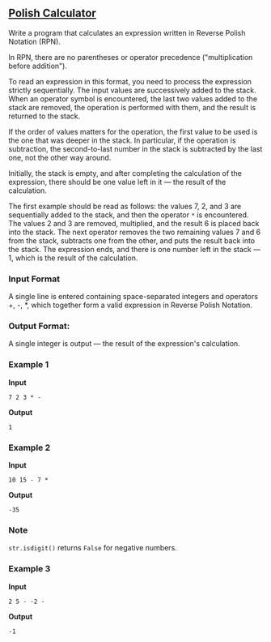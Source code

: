 ## [Polish Calculator](../../../solutions/3.1/31_s.py)

Write a program that calculates an expression written in Reverse Polish Notation (RPN).

In RPN, there are no parentheses or operator precedence ("multiplication before addition").

To read an expression in this format, you need to process the expression strictly sequentially. The input values are successively added to the stack. When an operator symbol is encountered, the last two values added to the stack are removed, the operation is performed with them, and the result is returned to the stack.

If the order of values matters for the operation, the first value to be used is the one that was deeper in the stack. In particular, if the operation is subtraction, the second-to-last number in the stack is subtracted by the last one, not the other way around.

Initially, the stack is empty, and after completing the calculation of the expression, there should be one value left in it — the result of the calculation.

The first example should be read as follows: the values 7, 2, and 3 are sequentially added to the stack, and then the operator `*` is encountered. The values 2 and 3 are removed, multiplied, and the result 6 is placed back into the stack. The next operator removes the two remaining values 7 and 6 from the stack, subtracts one from the other, and puts the result back into the stack. The expression ends, and there is one number left in the stack — 1, which is the result of the calculation.

### Input Format

A single line is entered containing space-separated integers and operators +, -, *, which together form a valid expression in Reverse Polish Notation.

### Output Format:

A single integer is output — the result of the expression's calculation.

### Example 1

__Input__
```plaintext
7 2 3 * -
```

__Output__
```plaintext
1
```

### Example 2

__Input__
```plaintext
10 15 - 7 *
```

__Output__
```plaintext
-35
```

### Note

`str.isdigit()` returns `False` for negative numbers.

### Example 3

__Input__
```plaintext
2 5 - -2 -
```

__Output__
```plaintext
-1
```